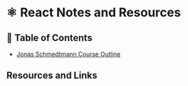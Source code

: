 # ⚛️ React Notes and Resources

## 📄 Table of Contents

- [Jonas Schmedtmann Course Outline](Jonas_React.md)

## Resources and Links
